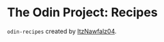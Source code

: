 # The Odin Project: Recipes
```odin-recipes``` created by [ItzNawfalz04](https://github.com/ItzNawfalz04).
